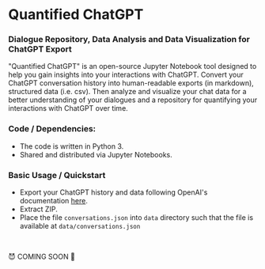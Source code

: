 # Quantified ChatGPT

### Dialogue Repository, Data Analysis and Data Visualization for ChatGPT Export

"Quantified ChatGPT" is an open-source Jupyter Notebook tool designed to help you gain insights into your interactions with ChatGPT. Convert your ChatGPT conversation history into human-readable exports (in markdown), structured data (i.e. csv). Then analyze and visualize your chat data for a better understanding of your dialogues and a repository for quantifying your interactions with ChatGPT over time. 

### Code / Dependencies: 

* The code is written in Python 3. 
* Shared and distributed via Jupyter Notebooks. 

### Basic Usage / Quickstart

- Export your ChatGPT history and data following OpenAI's documentation [here](https://help.openai.com/en/articles/7260999-how-do-i-export-my-chatgpt-history-and-data).
- Extract ZIP. 
- Place the file `conversations.json` into `data` directory such that the file is available at `data/conversations.json`

<br/>

😈 COMING SOON 🎉